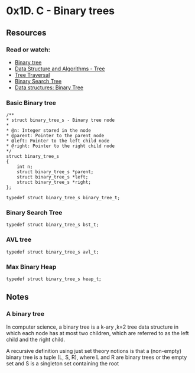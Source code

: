 # 0x1D. C - Binary trees
## Resources
### Read or watch:

+ [Binary tree](https://en.wikipedia.org/wiki/Binary_tree)
+ [Data Structure and Algorithms - Tree]()
+ [Tree Traversal](https://www.programiz.com/dsa/tree-traversal)
+ [Binary Search Tree](https://en.wikipedia.org/wiki/Binary_search_tree)
+ [Data structures: Binary Tree](https://www.youtube.com/watch?v=H5JubkIy_p8)

### Basic Binary tree

    /**
    * struct binary_tree_s - Binary tree node
    *
    * @n: Integer stored in the node
    * @parent: Pointer to the parent node
    * @left: Pointer to the left child node
    * @right: Pointer to the right child node
    */
    struct binary_tree_s
    {
        int n;
        struct binary_tree_s *parent;
        struct binary_tree_s *left;
        struct binary_tree_s *right;
    };

    typedef struct binary_tree_s binary_tree_t;

### Binary Search Tree

    typedef struct binary_tree_s bst_t;

### AVL tree

    typedef struct binary_tree_s avl_t;

### Max Binary Heap

    typedef struct binary_tree_s heap_t;

## Notes
### A binary tree
In computer science, a binary tree is a k-ary ,k=2 tree data structure in which each node has at most two children, which are referred to as the left child and the right child. 

A recursive definition using just set theory notions is that a (non-empty) binary tree is a tuple (L, S, R), where L and R are binary trees or the empty set and S is a singleton set containing the root

